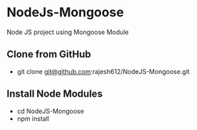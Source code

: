 # NodeJs-Mongoose
Node JS project using Mongoose Module
## Clone from GitHub
- git clone git@github.com:rajesh612/NodeJS-Mongoose.git

## Install Node Modules
- cd NodeJS-Mongoose
- npm install
